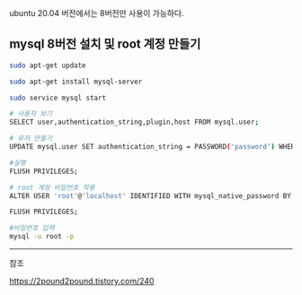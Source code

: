 ubuntu 20.04 버전에서는 8버전만 사용이 가능하다.

## mysql 8버전 설치 및 root 계정 만들기

```bash
sudo apt-get update

sudo apt-get install mysql-server

sudo service mysql start

# 사용자 보기
SELECT user,authentication_string,plugin,host FROM mysql.user;

# 유저 만들기
UPDATE mysql.user SET authentication_string = PASSWORD('password') WHERE User = 'root';

#실행
FLUSH PRIVILEGES;

# root 계정 비밀번호 적용
ALTER USER 'root'@'localhost' IDENTIFIED WITH mysql_native_password BY 'password';

FLUSH PRIVILEGES;

#비밀번호 입력
mysql -u root -p
```

---

참조

https://2pound2pound.tistory.com/240
